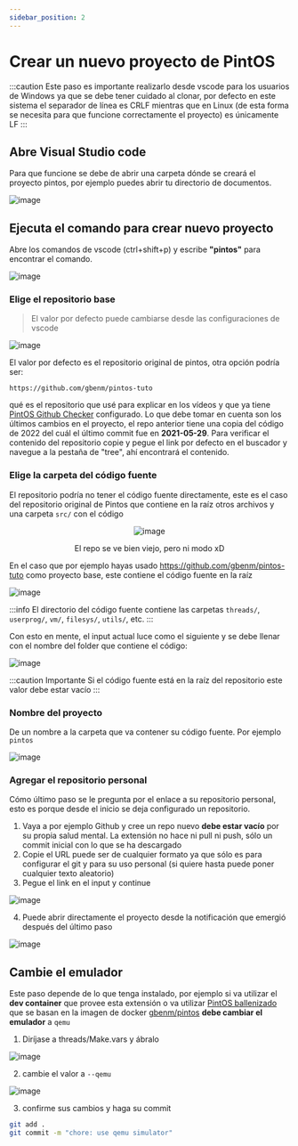 ```yaml
---
sidebar_position: 2
---
```

# Crear un nuevo proyecto de PintOS

:::caution
Este paso es importante realizarlo desde vscode para los usuarios
de Windows ya que se debe tener cuidado al clonar, por defecto en este
sistema el separador de línea es CRLF mientras que en Linux (de esta forma se necesita para
que funcione correctamente el proyecto) es únicamente LF
:::


## Abre Visual Studio code
Para que funcione se debe de abrir una carpeta dónde se creará
el proyecto pintos, por ejemplo puedes abrir tu directorio
de documentos.

![image](assets/open-vscode.png)

## Ejecuta el comando para crear nuevo proyecto
Abre los comandos de vscode (ctrl+shift+p) y escribe
**"pintos"** para encontrar el comando.

![image](assets/create-cmd.png)

### Elige el repositorio base
> El valor por defecto puede cambiarse desde las configuraciones de vscode

![image](assets/choose-base-repo.png)

El valor por defecto es el repositorio original de pintos, otra opción
podría ser:

```
https://github.com/gbenm/pintos-tuto
```

qué es el repositorio que usé para explicar en los vídeos y que ya
tiene [PintOS Github Checker](/github-action) configurado. Lo que debe
tomar en cuenta son los últimos cambios en el proyecto, el repo anterior
tiene una copia del código de 2022 del cuál el último commit fue en **2021-05-29**.
Para verificar el contenido del repositorio copie y pegue el link por defecto
en el buscador y navegue a la pestaña de "tree", ahí encontrará el contenido.

### Elige la carpeta del código fuente
El repositorio podría no tener el código fuente directamente, este
es el caso del repositorio original de Pintos que contiene en la raíz
otros archivos y una carpeta `src/` con el código

<div align="center">

![image](assets/original-repo.png)

El repo se ve bien viejo, pero ni modo xD
</div>

En el caso que por ejemplo hayas usado https://github.com/gbenm/pintos-tuto
como proyecto base, este contiene el código fuente en la raíz

![image](assets/pintos-tuto-repo.png)

:::info
El directorio del código fuente contiene las carpetas `threads/`, `userprog/`, `vm/`, `filesys/`,
`utils/`, etc.
:::

Con esto en mente, el input actual luce como el siguiente y se debe llenar con
el nombre del folder que contiene el código:

![image](assets/source-code-folder.png)

:::caution Importante
Si el código fuente está en la raíz del repositorio este valor
debe estar vacío
:::

### Nombre del proyecto
De un nombre a la carpeta que va contener su código fuente. Por ejemplo
`pintos`

![image](assets/pj-name.png)


### Agregar el repositorio personal
Cómo último paso se le pregunta por el enlace a su repositorio personal,
esto es porque desde el inicio se deja configurado un repositorio.

1. Vaya a por ejemplo Github y cree un repo nuevo **debe estar vacío** por
su propia salud mental. La extensión no hace ni pull ni push, sólo un commit
inicial con lo que se ha descargado
2. Copie el URL puede ser de cualquier formato ya que sólo es para configurar
el git y para su uso personal (si quiere hasta puede poner cualquier texto aleatorio)
3. Pegue el link en el input y continue

  ![image](assets/repo-url.png)

4. Puede abrir directamente el proyecto desde la notificación que emergió después del
último paso

  ![image](assets/open-pj.png)

## Cambie el emulador
Este paso depende de lo que tenga instalado, por ejemplo si va utilizar el **dev container**
que provee esta extensión o va utilizar [PintOS ballenizado](/pintos-docker) que se basan
en la imagen de docker [gbenm/pintos](https://hub.docker.com/r/gbenm/pintos) **debe cambiar
el emulador** a `qemu`

1. Diríjase a threads/Make.vars y ábralo

  ![image](assets/open-make-vars.png)

2. cambie el valor a `--qemu`

  ![image](assets/use-qemu.png)

3. confirme sus cambios y haga su commit
  ```bash
  git add .
  git commit -m "chore: use qemu simulator"
  ```
